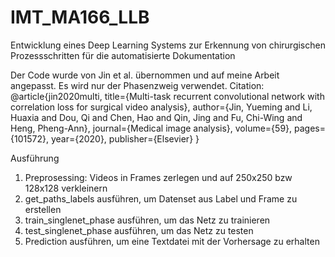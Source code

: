 # IMT_MA166_LLB
Entwicklung eines Deep Learning Systems zur Erkennung von chirurgischen Prozessschritten für die automatisierte Dokumentation

Der Code wurde von Jin et al. übernommen und auf meine Arbeit angepasst. 
Es wird nur der Phasenzweig verwendet. 
Citation:
@article{jin2020multi,
  title={Multi-task recurrent convolutional network with correlation loss for surgical video analysis},
  author={Jin, Yueming and Li, Huaxia and Dou, Qi and Chen, Hao and Qin, Jing and Fu, Chi-Wing and Heng, Pheng-Ann},
  journal={Medical image analysis},
  volume={59},
  pages={101572},
  year={2020},
  publisher={Elsevier}
}

Ausführung
1. Preprosessing: Videos in Frames zerlegen und auf 250x250 bzw 128x128 verkleinern
2. get_paths_labels ausführen, um Datenset aus Label und Frame zu erstellen
3. train_singlenet_phase ausführen, um das Netz zu trainieren
4. test_singlenet_phase ausführen, um das Netz zu testen
5. Prediction ausführen, um eine Textdatei mit der Vorhersage zu erhalten
